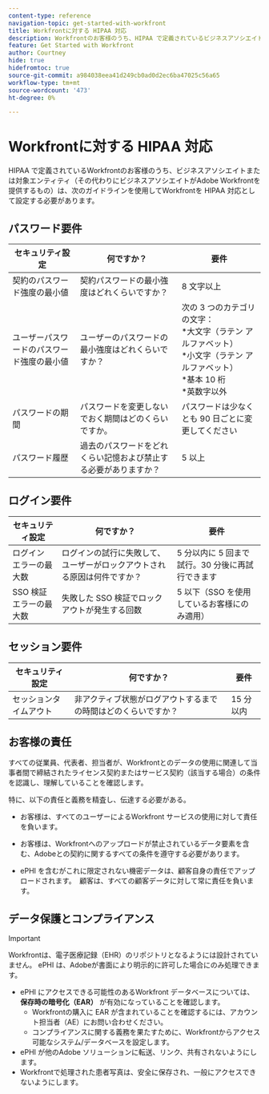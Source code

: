 ```yaml
---
content-type: reference
navigation-topic: get-started-with-workfront
title: Workfrontに対する HIPAA 対応
description: Workfrontのお客様のうち、HIPAA で定義されているビジネスアソシエイトまたは対象エンティティ（その代わりにビジネスアソシエイトがAdobe Workfrontを提供するもの）は、次のガイドラインを使用してWorkfrontを HIPAA 対応として設定する必要があります。
feature: Get Started with Workfront
author: Courtney
hide: true
hidefromtoc: true
source-git-commit: a984038eea41d249cb0ad0d2ec6ba47025c56a65
workflow-type: tm+mt
source-wordcount: '473'
ht-degree: 0%

---
```



# Workfrontに対する HIPAA 対応

HIPAA で定義されているWorkfrontのお客様のうち、ビジネスアソシエイトまたは対象エンティティ（その代わりにビジネスアソシエイトがAdobe Workfrontを提供するもの）は、次のガイドラインを使用してWorkfrontを HIPAA 対応として設定する必要があります。


## パスワード要件

| **セキュリティ設定** | **何ですか？** | **要件** |
|----------------------|------------------|------------------|
| 契約のパスワード強度の最小値 | 契約パスワードの最小強度はどれくらいですか？ | 8 文字以上 |
| ユーザーパスワードのパスワード強度の最小値 | ユーザーのパスワードの最小強度はどれくらいですか？ | 次の 3 つのカテゴリの文字：<br>*大文字（ラテン アルファベット） <br>*小文字（ラテン アルファベット） <br>*基本 10 桁 <br>*英数字以外 |
| パスワードの期間 | パスワードを変更しないでおく期間はどのくらいですか。 | パスワードは少なくとも 90 日ごとに変更してください |
| パスワード履歴 | 過去のパスワードをどれくらい記憶および禁止する必要がありますか？ | 5 以上 |


## ログイン要件

| **セキュリティ設定** | **何ですか？** | **要件** |
|----------------------|------------------|------------------|
| ログイン エラーの最大数 | ログインの試行に失敗して、ユーザーがロックアウトされる原因は何件ですか？ | 5 分以内に 5 回まで試行。30 分後に再試行できます |
| SSO 検証エラーの最大数 | 失敗した SSO 検証でロックアウトが発生する回数 | 5 以下（SSO を使用しているお客様にのみ適用） |


## セッション要件

| **セキュリティ設定** | **何ですか？** | **要件** |
|----------------------|------------------|------------------|
| セッションタイムアウト | 非アクティブ状態がログアウトするまでの時間はどのくらいですか？ | 15 分以内 |

## お客様の責任

すべての従業員、代表者、担当者が、Workfrontとのデータの使用に関連して当事者間で締結されたライセンス契約またはサービス契約（該当する場合）の条件を認識し、理解していることを確認します。

特に、以下の責任と義務を精査し、伝達する必要がある。 

* お客様は、すべてのユーザーによるWorkfront サービスの使用に対して責任を負います。 

* お客様は、Workfrontへのアップロードが禁止されているデータ要素を含む、Adobeとの契約に関するすべての条件を遵守する必要があります。 

* ePHI を含むがこれに限定されない機密データは、顧客自身の責任でアップロードされます。  顧客は、すべての顧客データに対して常に責任を負います。 


## データ保護とコンプライアンス

>[!IMPORTANT]
>
>Workfrontは、電子医療記録（EHR）のリポジトリとなるようには設計されていません。 ePHI は、Adobeが書面により明示的に許可した場合にのみ処理できます。 

* ePHI にアクセスできる可能性のあるWorkfront データベースについては、**保存時の暗号化（EAR）** が有効になっていることを確認します。
   * Workfrontの購入に EAR が含まれていることを確認するには、アカウント担当者（AE）にお問い合わせください。
   * コンプライアンスに関する義務を果たすために、Workfrontからアクセス可能なシステム/データベースを設定します。
* ePHI が他のAdobe ソリューションに転送、リンク、共有されないようにします。
* Workfrontで処理された患者写真は、安全に保存され、一般にアクセスできないようにします。